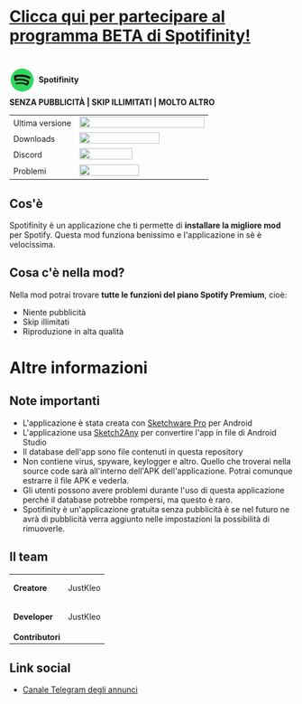 <h1><a href="https://t.me/spotifinity/7">Clicca qui per partecipare al programma BETA di Spotifinity!</a></h1>
<h1><img style="float: left;" src="https://raw.githubusercontent.com/Spotifinity/Spotifinity/main/info/Untitled129_20230424112419.png" width="45" height="45" />&nbsp;<strong style="font-size: 14px;">Spotifinity&nbsp;</strong></h1>
<p><strong>SENZA PUBBLICIT&Agrave; | SKIP ILLIMITATI | MOLTO ALTRO</strong></p>
<table>
<tbody>
<tr>
<td>Ultima versione</td>
<td><img src="https://img.shields.io/github/v/release/Spotifinity/Spotifinity" alt="" width="222" height="20" /></td>
</tr>
<tr>
<td>Downloads</td>
<td><img src="https://img.shields.io/github/downloads/Spotifinity/Spotifinity/total" alt="" width="142" height="20" /></td>
</tr>
<tr>
<td>Discord</td>
<td><img src="https://img.shields.io/discord/1099806892416577538" alt="" width="94" height="20" /></td>
</tr>
<tr>
<td>Problemi</td>
<td><img src="https://img.shields.io/github/issues/Spotifinity/Spotifinity" width="106" height="20" /></td>
</tr>
</tbody>
</table>
<h2>Cos'&egrave;</h2>
<p>Spotifinity &egrave; un applicazione che ti permette di <strong>installare la migliore mod</strong> per Spotify. Questa mod funziona benissimo e l'applicazione in s&egrave; &egrave; velocissima.</p>
<h2>Cosa c'&egrave; nella mod?</h2>
<p>Nella mod potrai trovare&nbsp;<strong>tutte le funzioni del piano Spotify Premium</strong>, cio&egrave;:</p>
<ul>
<li>Niente pubblicit&agrave;</li>
<li>Skip illimitati</li>
<li>Riproduzione in alta qualit&agrave;</li>
</ul>
<h1>Altre informazioni</h1>
<h2>Note importanti</h2>
<ul>
<li>L'applicazione &egrave; stata creata con&nbsp;<a href="https://github.com/Sketchware-Pro/Sketchware-Pro">Sketchware Pro</a>&nbsp;per Android</li>
<li>L'applicazione usa&nbsp;<a href="https://play.google.com/store/apps/details?id=com.sketch2any">Sketch2Any</a>&nbsp;per convertire l'app in file di Android Studio</li>
<li>Il database dell'app sono file contenuti in questa repository</li>
<li>Non contiene virus, spyware, keylogger e altro. Quello che troverai nella source code sar&agrave; all'interno dell'APK dell'applicazione. Potrai comunque estrarre il file APK e vederla.</li>
<li>Gli utenti possono avere problemi durante l'uso di questa applicazione perch&eacute; il database potrebbe rompersi, ma questo &egrave; raro.</li>
<li>Spotifinity &egrave; un'applicazione gratuita senza pubblicit&agrave; &egrave; se nel futuro ne avr&agrave; di pubblicit&agrave; verra aggiunto nelle impostazioni la possibilit&agrave; di rimuoverle.</li>
</ul>
<h2>Il team</h2>
<table>
<tbody>
<tr>
<td><strong>Creatore</strong></td>
<td>
<p>JustKleo</p>
</td>
</tr>
<tr>
<td><strong>Developer</strong></td>
<td>
<p>JustKleo</p>
</td>
</tr>
<tr>
<td><strong>Contributori</strong></td>
<td>&nbsp;</td>
</tr>
</tbody>
</table>
<h2>Link social</h2>
<ul>
<li><a href="https://t.me/spotifinity/">Canale Telegram degli annunci</a></li>
</ul>
